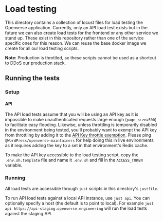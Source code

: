 # Load testing

This directory contains a collection of locust files for load testing the
Openverse application. Currently, only an API load test exists but in the future
we can also create load tests for the frontend or any other service we stand up.
These exist in this repository rather than one of the service specific ones for
this reason. We can reuse the base docker image we create for all our load
testing scripts.

**Note:** Production is throttled, so these scripts cannot be used as a shortcut
to DDoS our production stack.

## Running the tests

### Setup

#### API

The API load tests assume that you will be using an API key as it is impossible
to make unauthenticated requests large enough (`page_size=500`) to facilitate
easy flooding. Likewise, unless throttling is temporarily disabled in the
environment being tested, you'll probably want to exempt the API key from
throttling by adding it to the
[API Key throttle exemption](https://github.com/WordPress/openverse-api/blob/c09fd7e16a8eb104c311e8d4f0da08238570067c/api/catalog/api/utils/throttle.py#L77).
Please ping `@WordPress/openverse-maintainers` for help doing this in live
environments as it requires adding the key to a set in that environment's Redis
cache.

To make the API key accessible to the load testing script, copy the
`.env.sh.template` file and name it `.env.sh` and fill in the `ACCESS_TOKEN`
variable.

### Running

All load tests are accessible through `just` scripts in this directory's
`justfile`.

To run API load tests against a local API instance, use `just api`. You can
optionally specify a host (the default is to point to local). For example
`just api https://api-staging.openverse.engineering` will run the load tests
against the staging API.
